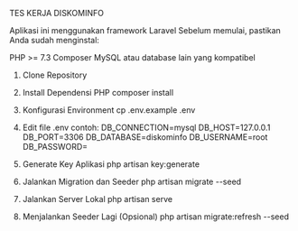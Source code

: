 TES KERJA DISKOMINFO

Aplikasi ini menggunakan framework Laravel
Sebelum memulai, pastikan Anda sudah menginstal:

PHP >= 7.3
Composer
MySQL atau database lain yang kompatibel

1. Clone Repository

2. Install Dependensi PHP
    composer install

3. Konfigurasi Environment
    cp .env.example .env

4. Edit file .env
    contoh:
    DB_CONNECTION=mysql
    DB_HOST=127.0.0.1
    DB_PORT=3306
    DB_DATABASE=diskominfo
    DB_USERNAME=root
    DB_PASSWORD=

5. Generate Key Aplikasi
    php artisan key:generate

6. Jalankan Migration dan Seeder
    php artisan migrate --seed

7. Jalankan Server Lokal
    php artisan serve

8. Menjalankan Seeder Lagi (Opsional)
    php artisan migrate:refresh --seed
